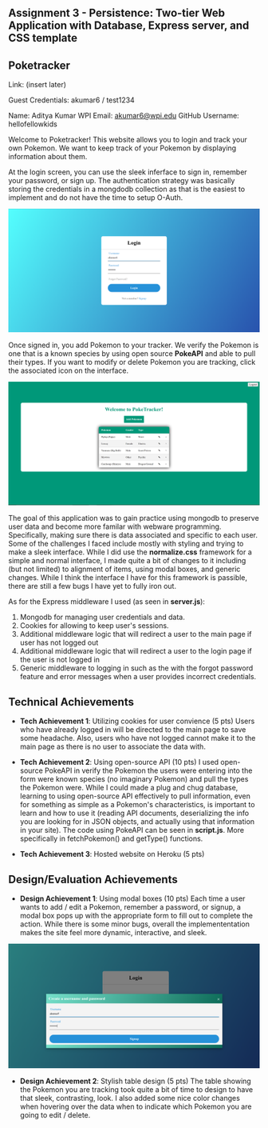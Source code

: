Assignment 3 - Persistence: Two-tier Web Application with Database, Express server, and CSS template
---

## Poketracker

Link: (insert later)

Guest Credentials: akumar6 / test1234

Name: Aditya Kumar
WPI Email: akumar6@wpi.edu
GitHub Username: hellofellowkids

Welcome to Poketracker! This website allows you to login and track your own Pokemon. We want to keep track of your Pokemon by displaying information about them. 

At the login screen, you can use the sleek inferface to sign in, remember your password, or sign up. The authentication strategy was basically storing the credentials in a mongdodb collection as that is the easiest to implement and do not have the time to setup O-Auth.

![image info](./pictures/login.png)

Once signed in, you add Pokemon to your tracker. We verify the Pokemon is one that is a known species by using open source **PokeAPI** and able to pull their types. If you want to modify or delete Pokemon you are tracking, click the associated icon on the interface.

![image info](./pictures/main.png)

The goal of this application was to gain practice using mongodb to preserve user data and become more familar with webware programming. Specifically, making sure there is data associated and specific to each user. Some of the challenges I faced include mostly with styling and trying to make a sleek interface. While I did use the **normalize.css** framework for a simple and normal interface, I made quite a bit of changes to it including (but not limited) to alignment of items, using modal boxes, and generic changes. While I think the interface I have for this framework is passible, there are still a few bugs I have yet to fully iron out.

As for the Express middleware I used (as seen in **server.js**):
1) Mongodb for managing user credentials and data.
2) Cookies for allowing to keep user's sessions.
3) Additional middleware logic that will redirect a user to the main page if user has not logged out
4) Additional middleware logic that will redirect a user to the login page if the user is not logged in 
5) Generic middleware to logging in such as the with the forgot password feature and error messages when a user provides incorrect credentials.

## Technical Achievements
- **Tech Achievement 1**: Utilizing cookies for user convience (5 pts)
Users who have already logged in will be directed to the main page to save some headache. Also, users who have not logged cannot make it to the main page as there is no user to associate the data with.

- **Tech Achievement 2**: Using open-source API (10 pts)
I used open-source PokeAPI in verify the Pokemon the users were entering into the form were known species (no imaginary Pokemon) and pull the types the Pokemon were. While I could made a plug and chug database, learning to using open-source API effectively to pull information, even for something as simple as a Pokemon's characteristics, is important to learn and how to use it (reading API documents, deserializing the info you are looking for in JSON objects, and actually using that information in your site). The code using PokeAPI can be seen in **script.js**. More specifically in fetchPokemon() and getType() functions.

- **Tech Achievement 3**: Hosted website on Heroku (5 pts)

## Design/Evaluation Achievements
- **Design Achievement 1**: Using modal boxes (10 pts)
Each time a user wants to add / edit a Pokemon, remember a password, or signup, a modal box pops up with the appropriate form to fill out to complete the action. While there is some minor bugs, overall the implemententation makes the site feel more dynamic, interactive, and sleek. 

![image info](./pictures/modal.png)

- **Design Achievement 2**: Stylish table design (5 pts)
The table showing the Pokemon you are tracking took quite a bit of time to design to have that sleek, contrasting, look. I also added some nice color changes when hovering over the data when to indicate which Pokemon you are going to edit / delete.